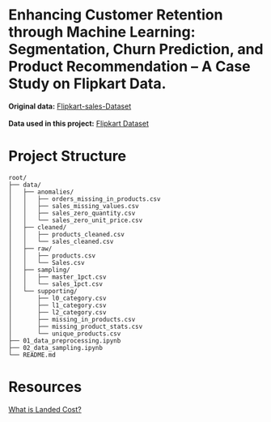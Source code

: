 # Enhancing Customer Retention through Machine Learning: <br> Segmentation, Churn Prediction, and Product Recommendation – A Case Study on Flipkart Data.

**Original data:** [Flipkart-sales-Dataset](https://www.kaggle.com/datasets/iyumrahul/flipkartsalesdataset) <br><br>
**Data used in this project:** [Flipkart Dataset](https://www.kaggle.com/datasets/giamnguyn/flipkart-dataset-study-purpose-only) 


# Project Structure
```text
root/
├── data/
│   ├── anomalies/
│   │   ├── orders_missing_in_products.csv
│   │   ├── sales_missing_values.csv
│   │   ├── sales_zero_quantity.csv
│   │   └── sales_zero_unit_price.csv
│   ├── cleaned/
│   │   ├── products_cleaned.csv
│   │   └── sales_cleaned.csv
│   ├── raw/
│   │   ├── products.csv
│   │   └── Sales.csv
│   ├── sampling/
│   │   ├── master_1pct.csv
│   │   └── sales_1pct.csv
│   └── supporting/
│       ├── l0_category.csv
│       ├── l1_category.csv
│       ├── l2_category.csv
│       ├── missing_in_products.csv
│       ├── missing_product_stats.csv
│       └── unique_products.csv
├── 01_data_preprocessing.ipynb
├── 02_data_sampling.ipynb
└── README.md

```

# Resources
[What is Landed Cost?](https://www.dhl.com/discover/en-in/logistics-advice/essential-guides/landed-cost-meaning-formula-calculation)









